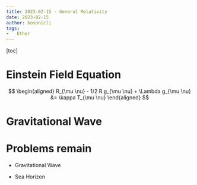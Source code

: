 ```yaml
---
title: 2023-02-15 - General Relativity
date: 2023-02-15
author: bosonicli
tags:
-   Ether
---
```


[toc]

# Einstein Field Equation

$$
\begin{aligned}
    R_{\mu \nu} - 1/2 R g_{\mu \nu} + \Lambda g_{\mu \nu} &= \kappa T_{\mu \nu}
\end{aligned}
$$

# Gravitational Wave

# Problems remain

+   Gravitational Wave

+   Sea Horizon
